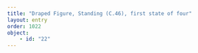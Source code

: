 ```yaml
---
title: "Draped Figure, Standing (C.46), first state of four"
layout: entry
order: 1022
object:
    - id: "22"
---
```


